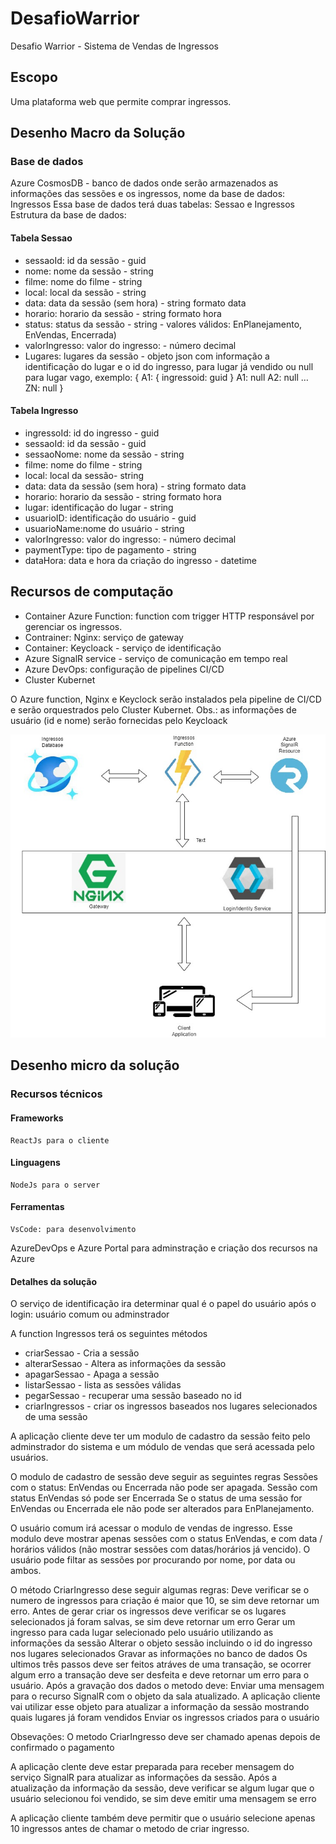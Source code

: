 # DesafioWarrior
Desafio Warrior - Sistema de Vendas de Ingressos

## Escopo
Uma plataforma web que permite comprar ingressos. 

## Desenho Macro da Solução
### Base de dados
Azure CosmosDB - banco de dados onde serão armazenados as informações das sessões e os ingressos, 
nome da base de dados: Ingressos
Essa base de dados terá duas tabelas: Sessao e Ingressos
Estrutura da base de dados:
#### Tabela Sessao
- sessaoId: id da sessão - guid
- nome: nome da sessão - string
- filme: nome do filme - string
- local: local da sessão - string
- data: data da sessão (sem hora) - string formato data
- horario: horario da sessão - string formato hora
- status: status da sessão - string - valores válidos: EnPlanejamento, EnVendas, Encerrada)
- valorIngresso: valor do ingresso: - número decimal
- Lugares: lugares da sessão - objeto json com informação a identificação do lugar e o id do ingresso, para lugar já vendido ou null para lugar vago, exemplo: {
	A1: { ingressoid: guid }
	A1: null
A2: null
…
ZN: null
}

#### Tabela Ingresso
- ingressoId: id do ingresso - guid
- sessaoId: id da sessão - guid
- sessaoNome: nome da sessão - string
- filme: nome do filme - string
- local: local da sessão-  string
- data: data da sessão (sem hora) - string formato data
- horario: horario da sessão - string formato hora
- lugar: identificação do lugar - string
- usuarioID: identificação do usuário - guid
- usuarioName:nome do usuário - string
- valorIngresso: valor do ingresso: - número decimal
- paymentType: tipo de pagamento - string
- dataHora: data e hora da criação do ingresso - datetime

## Recursos de computação
- Container Azure Function: function com trigger HTTP responsável por gerenciar os ingressos.
- Contrainer: Nginx: serviço de gateway 
- Container: Keycloack - serviço de identificação
- Azure SignalR service - serviço de comunicação em tempo real
- Azure DevOps: configuração de pipelines CI/CD
- Cluster Kubernet 

O Azure function, Nginx e Keyclock serão instalados pela pipeline de CI/CD e serão orquestrados pelo Cluster Kubernet.
Obs.: as informações de usuário (id e nome) serão fornecidas pelo Keycloack

![This is an image](DesafioWarrior.jpg)

## Desenho micro da solução 
### Recursos técnicos 
#### Frameworks 
	ReactJs para o cliente

#### Linguagens 
	NodeJs para o server 

#### Ferramentas
	VsCode: para desenvolvimento
AzureDevOps e Azure Portal para adminstração e criação dos recursos na Azure

#### Detalhes da solução
O serviço de identificação ira determinar qual é o papel do usuário após o login: usuário comum ou adminstrador

A function Ingressos terá os seguintes métodos
- criarSessao - Cria a sessão
- alterarSessao - Altera as informações da sessão
- apagarSessao - Apaga a sessão
- listarSessao - lista as sessões válidas
- pegarSessao - recuperar uma sessão baseado no id
- criarIngressos - criar os ingressos baseados nos lugares selecionados de uma sessão

A aplicação cliente deve ter um modulo de cadastro da sessão feito pelo adminstrador do sistema e um módulo de vendas que será acessada pelo usuários.

O modulo de cadastro de sessão deve seguir as seguintes regras
Sessões com o status: EnVendas ou Encerrada não pode ser apagada.
Sessão com status EnVendas só pode ser Encerrada
Se o status de uma sessão for EnVendas ou Encerrada ele não pode ser alterados para EnPlanejamento.

O usuário comum irá acessar o modulo de vendas de ingresso. Esse modulo deve mostrar apenas sessões com o status EnVendas, e com data / horários válidos (não mostrar sessões com datas/horários já vencido). O usuário pode filtar as sessões por procurando por nome, por data ou ambos.

O método CriarIngresso dese seguir algumas regras:
Deve verificar se o numero de ingressos para criação é maior que 10, se sim deve retornar um erro.
Antes de gerar criar os ingressos deve verificar se os lugares selecionados já foram salvas, se sim deve retornar um erro
Gerar um ingresso para cada lugar selecionado pelo usuário utilizando as informações da sessão
Alterar o objeto sessão incluindo o id do ingresso nos lugares selecionados
Gravar as informações no banco de dados
Os ultimos três passos deve ser feitos atráves de uma transação, se ocorrer algum erro a transação deve ser desfeita e deve retornar um erro para o usuário.
Após a gravação dos dados o metodo deve:
Enviar uma mensagem para o recurso SignalR com o objeto da sala atualizado. A aplicação cliente vai utilizar esse objeto para atualizar a informação da sessão mostrando quais lugares já foram vendidos
Enviar os ingressos criados para o usuário

Obsevações:
O metodo CriarIngresso deve ser chamado apenas depois de confirmado o pagamento

A aplicação clente deve estar preparada para receber mensagem do serviço SignalR para atualizar as informações da sessão. Após a atualização da informação da sessão, deve verificar se algum lugar que o usuário selecionou foi vendido, se sim deve emitir uma mensagem se erro

A aplicação cliente também deve permitir que o usuário selecione apenas 10 ingressos antes de chamar o metodo de criar ingresso.



